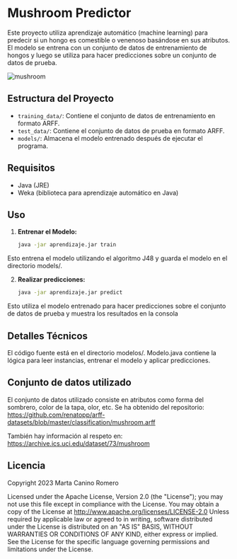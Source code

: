 # Mushroom Predictor

Este proyecto utiliza aprendizaje automático (machine learning) para predecir si un hongo es comestible o venenoso basándose en sus atributos. El modelo se entrena con un conjunto de datos de entrenamiento de hongos y luego se utiliza para hacer predicciones sobre un conjunto de datos de prueba.

![mushroom](https://github.com/martacanirome4/mushroom-predictor/assets/50625677/bccd9e83-a9b2-486f-88ad-23554722d7ec)

## Estructura del Proyecto

- `training_data/`: Contiene el conjunto de datos de entrenamiento en formato ARFF.
- `test_data/`: Contiene el conjunto de datos de prueba en formato ARFF.
- `models/`: Almacena el modelo entrenado después de ejecutar el programa.

## Requisitos

- Java (JRE)
- Weka (biblioteca para aprendizaje automático en Java)

## Uso

1. **Entrenar el Modelo:**
   
   ```bash
   java -jar aprendizaje.jar train

Esto entrena el modelo utilizando el algoritmo J48 y guarda el modelo en el directorio models/.

2. **Realizar predicciones:**

   ```bash
   java -jar aprendizaje.jar predict
   
Esto utiliza el modelo entrenado para hacer predicciones sobre el conjunto de datos de prueba y muestra los resultados en la consola

## **Detalles Técnicos**

El código fuente está en el directorio modelos/.
Modelo.java contiene la lógica para leer instancias, entrenar el modelo y aplicar predicciones.

## **Conjunto de datos utilizado**

El conjunto de datos utilizado consiste en atributos como forma del sombrero, color de la tapa, olor, etc. Se ha obtenido del repositorio:
https://github.com/renatopp/arff-datasets/blob/master/classification/mushroom.arff

También hay información al respeto en: 
https://archive.ics.uci.edu/dataset/73/mushroom

## **Licencia**

Copyright 2023 Marta Canino Romero

Licensed under the Apache License, Version 2.0 (the "License");
you may not use this file except in compliance with the License.
You may obtain a copy of the License at
    http://www.apache.org/licenses/LICENSE-2.0
    Unless required by applicable law or agreed to in writing, software
    distributed under the License is distributed on an "AS IS" BASIS,
    WITHOUT WARRANTIES OR CONDITIONS OF ANY KIND, either express or implied.
    See the License for the specific language governing permissions and
    limitations under the License.


